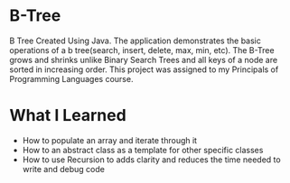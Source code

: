 # B-Tree
B Tree Created Using Java. The application demonstrates the basic operations of a b tree(search, insert, delete, max, min, etc).
The B-Tree grows and shrinks unlike Binary Search Trees and all keys of a node are sorted in increasing order. This project was assigned to my Principals of Programming Languages course. 

# What I Learned
* How to populate an array and iterate through it
* How to an abstract class as a template for other specific classes
* How to use Recursion to adds clarity and reduces the time needed to write and debug code
